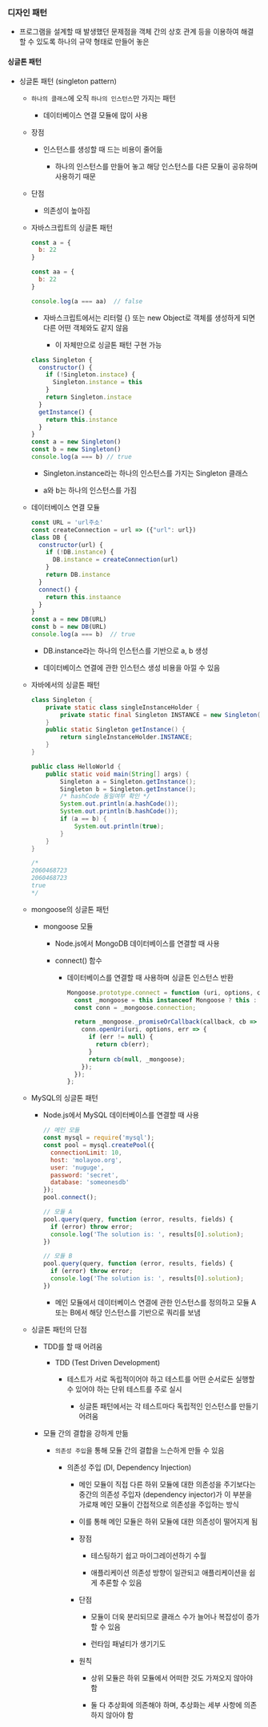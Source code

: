 ### 디자인 패턴

- 프로그램을 설계할 때 발생했던 문제점을 객체 간의 상호 관계 등을 이용하여 해결할 수 있도록 하나의 규약 형태로 만들어 놓은 

#### 싱글톤 패턴

- 싱글톤 패턴 (singleton pattern)
  
  - `하나의 클래스`에 오직 `하나의 인스턴스`만 가지는 패턴
    
    - 데이터베이스 연결 모듈에 많이 사용
  
  - 장점
    
    - 인스턴스를 생성할 때 드는 비용이 줄어듦
      
      - 하나의 인스턴스를 만들어 놓고 해당 인스턴스를 다른 모듈이 공유하며 사용하기 때문
  
  - 단점
    
    - 의존성이 높아짐
  
  - 자바스크립트의 싱글톤 패턴
    
    ```js
    const a = {
      b: 22
    }
    
    const aa = {
      b: 22
    }
    
    console.log(a === aa)  // false
    ```
    
    - 자바스크립트에서는 리터럴 {} 또는 new Object로 객체를 생성하게 되면 다른 어떤 객체와도 같지 않음
      
      - 이 자체만으로 싱글톤 패턴 구현 가능
    
    ```js
    class Singleton {
      constructor() {
        if (!Singleton.instace) {
          Singleton.instance = this
        }
        return Singleton.instace
      }
      getInstance() {
        return this.instance
      }
    }
    const a = new Singleton()
    const b = new Singleton()
    console.log(a === b) // true
    ```
    
    - Singleton.instance라는 하나의 인스턴스를 가지는 Singleton 클래스
    
    - a와 b는 하나의 인스턴스를 가짐
  
  - 데이터베이스 연결 모듈
    
    ```js
    const URL = 'url주소'
    const createConnection = url => ({"url": url})
    class DB {
      constructor(url) {
        if (!DB.instance) {
          DB.instance = createConnection(url)
        }
        return DB.instance
      }
      connect() {
        return this.instaance
      }
    }
    const a = new DB(URL)
    const b = new DB(URL)
    console.log(a === b)  // true
    ```
    
    - DB.instance라는 하나의 인스턴스를 기반으로 a, b 생성
    
    - 데이터베이스 연결에 관한 인스턴스 생성 비용을 아낄 수 있음
  
  - 자바에서의 싱글톤 패턴
    
    ```java
    class Singleton {
        private static class singleInstanceHolder {
            private static final Singleton INSTANCE = new Singleton();
        }
        public static Singleton getInstance() {
            return singleInstanceHolder.INSTANCE;
        }
    }
    
    public class HelloWorld {
        public static void main(String[] args) {
            Singleton a = Singleton.getInstance();
            Singleton b = Singleton.getInstance();
            /* hashCode 동일여부 확인 */
            System.out.println(a.hashCode());
            System.out.println(b.hashCode());
            if (a == b) {
                System.out.println(true);
            }
        }
    }
    
    /*
    2060468723
    2060468723
    true
    */
    ```
  
  - mongoose의 싱글톤 패턴
    
    - mongoose 모듈
      
      - Node.js에서 MongoDB 데이터베이스를 연결할 때 사용
      
      - connect() 함수
        
        - 데이터베이스를 연결할 때 사용하며 싱글톤 인스턴스 반환
          
          ```js
          Mongoose.prototype.connect = function (uri, options, callback) {
            const _mongoose = this instanceof Mongoose ? this : mongoose;
            const conn = _mongoose.connection;
          
            return _mongoose._promiseOrCallback(callback, cb => {
              conn.openUri(uri, options, err => {
                if (err != null) {
                  return cb(err);
                }
                return cb(null, _mongoose);
              });
            });
          };
          ```
  
  - MySQL의 싱글톤 패턴
    
    - Node.js에서 MySQL 데이터베이스를 연결할 때 사용
      
      ```js
      // 메인 모듈
      const mysql = require('mysql');
      const pool = mysql.createPool({
        connectionLimit: 10,
        host: 'molayoo.org',
        user: 'nuguge',
        password: 'secret',
        database: 'someonesdb'
      });
      pool.connect();
      
      // 모듈 A
      pool.query(query, function (error, results, fields) {
        if (error) throw error;
        console.log('The solution is: ', results[0].solution);
      })
      
      // 모듈 B
      pool.query(query, function (error, results, fields) {
        if (error) throw error;
        console.log('The solution is: ', results[0].solution);
      })
      ```
      
      - 메인 모듈에서 데이터베이스 연결에 관한 인스턴스를 정의하고 모듈 A 또는 B에서 해당 인스턴스를 기반으로 쿼리를 보냄
  
  - 싱글톤 패턴의 단점
    
    - TDD를 할 때 어려움
      
      - TDD (Test Driven Development)
        
        - 테스트가 서로 독립적이어야 하고 테스트를 어떤 순서로든 실행할 수 있어야 하는 단위 테스트를 주로 실시
          
          - 싱글톤 패턴에서는 각 테스트마다 독립적인 인스턴스를 만들기 어려움
    
    - 모듈 간의 결합을 강하게 만듦
      
      - `의존성 주입`을 통해 모듈 간의 결합을 느슨하게 만들 수 있음
        
        - 의존성 주입 (DI, Dependency Injection)
          
          - 메인 모듈이 직접 다른 하위 모듈에 대한 의존성을 주기보다는 중간의 의존성 주입자 (dependency injector)가 이 부분을 가로채 메인 모듈이 간접적으로 의존성을 주입하는 방식
          
          - 이를 통해 메인 모듈은 하위 모듈에 대한 의존성이 떨어지게 됨
          
          - 장점
            
            - 테스팅하기 쉽고 마이그레이션하기 수월
            
            - 애플리케이션 의존성 방향이 일관되고 애플리케이션을 쉽게 추론할 수 있음
          
          - 단점
            
            - 모듈이 더욱 분리되므로 클래스 수가 늘어나 복잡성이 증가할 수 있음
            
            - 런타임 패널티가 생기기도
          
          - 원칙
            
            - 상위 모듈은 하위 모듈에서 어떠한 것도 가져오지 않아야 함
            
            - 둘 다 추상화에 의존해야 하며, 추상화는 세부 사항에 의존하지 않아야 함


